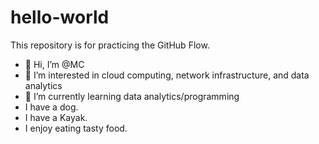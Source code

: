 # hello-world
This repository is for practicing the GitHub Flow.
- 👋 Hi, I’m @MC
- 👀 I’m interested in cloud computing, network infrastructure, and data analytics
- 🌱 I’m currently learning data analytics/programming
- I have a dog.
- I have a Kayak.
- I enjoy eating tasty food.
